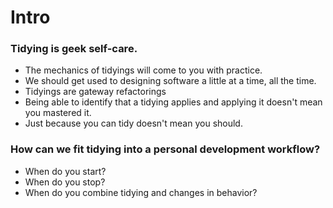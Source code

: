 # Intro

### Tidying is geek self-care.

* The mechanics of tidyings will come to you with practice.
* We should get used to designing software a little at a time, all the time. &#x20;
* Tidyings are gateway refactorings
* Being able to identify that a tidying applies and applying it doesn't mean you mastered it.
* Just because you can tidy doesn't mean you should.

### How can we fit tidying into a personal development workflow?

* When do you start?
* When do you stop?
* When do you combine tidying and changes in behavior?
